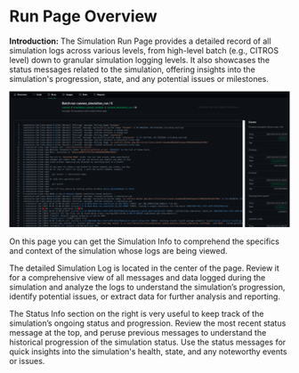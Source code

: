 # Run Page Overview

**Introduction:**
The Simulation Run Page provides a detailed record of all simulation logs across various levels, from high-level batch (e.g., CITROS level) down to granular simulation logging levels. It also showcases the status messages related to the simulation, offering insights into the simulation's progression, state, and any potential issues or milestones.

![png](img/run0.png "Run page")

On this page you can get the Simulation Info to comprehend the specifics and context of the simulation whose logs are being viewed.

The detailed Simulation Log is located in the center of the page. Review it for a comprehensive view of all messages and data logged during the simulation and analyze the logs to understand the simulation’s progression, identify potential issues, or extract data for further analysis and reporting.

The Status Info section on the right is very useful to keep track of the simulation’s ongoing status and progression. 
Review the most recent status message at the top, and peruse previous messages to understand the historical progression of the simulation status. Use the status messages for quick insights into the simulation's health, state, and any noteworthy events or issues.
